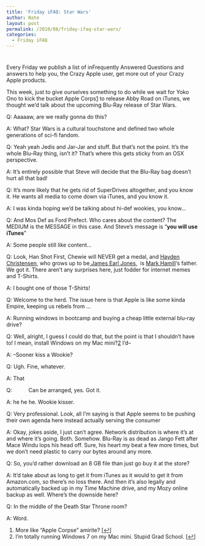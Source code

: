 ```yaml
---
title: 'Friday iFAQ: Star Wars'
author: Nate
layout: post
permalink: /2010/08/friday-ifaq-star-wars/
categories:
  - Friday iFAQ
---
```

# 

Every Friday we publish a list of inFrequently Answered Questions and answers to help you, the Crazy Apple user, get more out of your Crazy Apple products.

This week, just to give ourselves something to do while we wait for Yoko Ono to kick the bucket Apple Corps[1][1] to release Abby Road on iTunes, we thought we’d talk about the upcoming Blu-Ray release of Star Wars.

 [1]: #footnote_0_908 "More like “Apple Corpse” amirite? "

Q: Aaaaaw, are we really gonna do this?

A: What? Star Wars is a cultural touchstone and defined two whole generations of sci-fi fandom.

Q: Yeah yeah Jedis and Jar-Jar and stuff. But that’s not the point. It’s the whole Blu-Ray thing, isn’t it? That’s where this gets sticky from an OSX perspective.

A: It’s entirely possible that Steve will decide that the Blu-Ray bag doesn’t hurt all that bad!

Q: It’s more likely that he gets rid of SuperDrives altogether, and you know it. He wants all media to come down via iTunes, and you know it.

A: I was kinda hoping we’d be talking about hi-def wookies, you know…

Q: And Mos Def as Ford Prefect. Who cares about the content? The MEDIUM is the MESSAGE in this case. And Steve’s message is “**you will use iTunes**”

A: Some people still like content…

Q: Look, Han Shot First, Chewie will NEVER get a medal, and [Hayden Christensen][2], who grows up to be[ James Earl Jones][3],  is [Mark Hamill][4]‘s father. We got it. There aren’t any surprises here, just fodder for internet memes and T-Shirts.

 [2]: http://www.imdb.com/name/nm0159789/
 [3]: http://www.imdb.com/name/nm0000469/
 [4]: http://www.imdb.com/name/nm0000434/

A: I bought one of those T-Shirts!

Q: Welcome to the herd. The issue here is that Apple is like some kinda Empire, keeping us rebels from …

A: Running windows in bootcamp and buying a cheap little external blu-ray drive?

Q: Well, alright, I guess I could do that, but the point is that I shouldn’t have to! I mean, install Windows on my Mac mini?[2][5] I’d–

 [5]: #footnote_1_908 "I’m totally running Windows 7 on my Mac mini. Stupid Grad School."

A: –Sooner kiss a Wookie?

Q: Ugh. Fine, whatever.

A: That

Q:           Can be arranged, yes. Got it.

A: he he he. Wookie kisser.

Q: Very professional. Look, all I’m saying is that Apple seems to be pushing their own agenda here instead actually serving the consumer

A: Okay, jokes aside, I just can’t agree. Network distribution is where it’s at and where it’s going. Both. Somehow. Blu-Ray is as dead as Jango Fett after Mace Windu lops his head off. Sure, his heart my beat a few more times, but we don’t need plastic to carry our bytes around any more.

Q: So, you’d rather download an 8 GB file than just go buy it at the store?

A: It’d take about as long to get it from iTunes as it would to get it from Amazon.com, so there’s no loss there. And then it’s also legally and automatically backed up in my Time Machine drive, and my Mozy online backup as well. Where’s the downside here?

Q: In the middle of the Death Star Throne room?

A: Word.

1.  More like “Apple Corpse” amirite? [[↩][6]]
2.  I’m totally running Windows 7 on my Mac mini. Stupid Grad School. [[↩][7]]

 [6]: #identifier_0_908
 [7]: #identifier_1_908